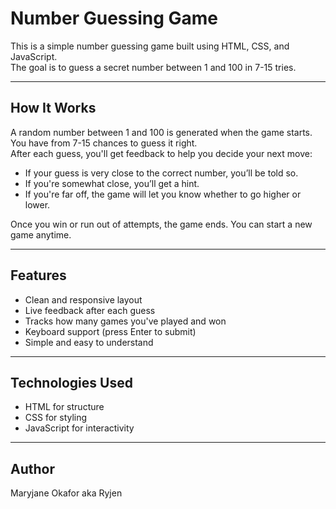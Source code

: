 # Number Guessing Game

This is a simple number guessing game built using HTML, CSS, and JavaScript.  
The goal is to guess a secret number between 1 and 100 in 7-15 tries.

---

## How It Works

A random number between 1 and 100 is generated when the game starts.  
You have from 7-15 chances to guess it right.  
After each guess, you'll get feedback to help you decide your next move:

- If your guess is very close to the correct number, you’ll be told so.
- If you're somewhat close, you’ll get a hint.
- If you're far off, the game will let you know whether to go higher or lower.

Once you win or run out of attempts, the game ends. You can start a new game anytime.

---

## Features

- Clean and responsive layout
- Live feedback after each guess
- Tracks how many games you've played and won
- Keyboard support (press Enter to submit)
- Simple and easy to understand

---

## Technologies Used

- HTML for structure
- CSS for styling
- JavaScript for interactivity

---

## Author

Maryjane Okafor aka Ryjen
